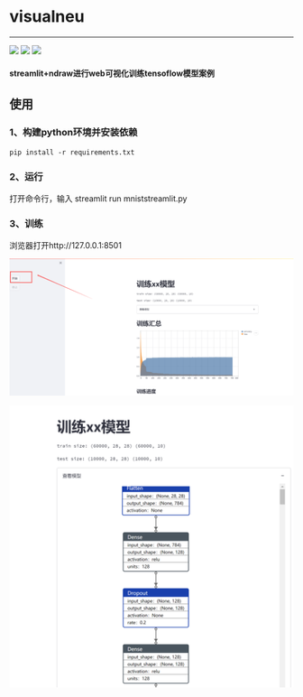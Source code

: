 # visualneu

---

<div >
    <img src='https://shields.io/badge/version-1.0.0-green.svg'>
    <img src='https://shields.io/badge/dependencies-tensorflow/ndraw/streamlit-blue.svg'>
    <img src='https://shields.io/badge/author-Chang Zhang-dbab09.svg'>
    <h4>streamlit+ndraw进行web可视化训练tensoflow模型案例</h4>
</div>


## 使用 

### 1、构建python环境并安装依赖
```
pip install -r requirements.txt
```

### 2、运行

打开命令行，输入
streamlit run mniststreamlit.py

### 3、训练

浏览器打开http://127.0.0.1:8501

![输入图片说明](start.png)

![输入图片说明](model.png)